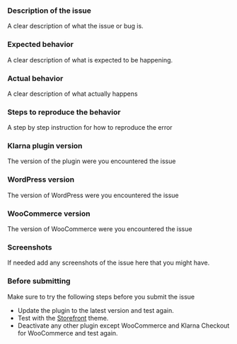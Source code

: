 ### Description of the issue
A clear description of what the issue or bug is.

### Expected behavior
A clear description of what is expected to be happening.

### Actual behavior
A clear description of what actually happens

### Steps to reproduce the behavior
A step by step instruction for how to reproduce the error

### Klarna plugin version
The version of the plugin were you encountered the issue

### WordPress version
The version of WordPress were you encountered the issue

### WooCommerce version
The version of WooCommerce were you encountered the issue

### Screenshots
If needed add any screenshots of the issue here that you might have.


### Before submitting
Make sure to try the following steps before you submit the issue
* Update the plugin to the latest version and test again.
* Test with the [Storefront](https://wordpress.org/themes/storefront/) theme.
* Deactivate any other plugin except WooCommerce and Klarna Checkout for WooCommerce and test again.